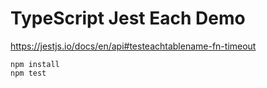 TypeScript Jest Each Demo
===========================

https://jestjs.io/docs/en/api#testeachtablename-fn-timeout

```
npm install
npm test
```
